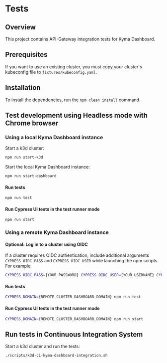 # Tests

## Overview

This project contains API-Gateway integration tests for Kyma Dashboard.

## Prerequisites

If you want to use an existing cluster, you must copy your cluster's kubeconfig file to `fixtures/kubeconfig.yaml`.

## Installation

To install the dependencies, run the `npm clean install` command.

## Test development using Headless mode with Chrome browser

### Using a local Kyma Dashboard instance

Start a k3d cluster:

```bash
npm run start-k3d
```

Start the local Kyma Dashboard instance:

```bash
npm run start-dashboard
```

#### Run tests

```bash
npm run test
```

#### Run Cypress UI tests in the test runner mode

```bash
npm run start
```

### Using a remote Kyma Dashboard instance

#### Optional: Log in to a cluster using OIDC

If a cluster requires OIDC authentication, include additional arguments `CYPRESS_OIDC_PASS` and `CYPRESS_OIDC_USER` while launching the npm scripts. For example:

```bash
CYPRESS_OIDC_PASS={YOUR_PASSWORD} CYPRESS_OIDC_USER={YOUR_USERNAME} CYPRESS_DOMAIN={REMOTE_CLUSTER_DASHBOARD_DOMAIN} npm run start
```

#### Run tests
```bash
CYPRESS_DOMAIN={REMOTE_CLUSTER_DASHBOARD_DOMAIN} npm run test
```

#### Run Cypress UI tests in the test runner mode

```bash
CYPRESS_DOMAIN={REMOTE_CLUSTER_DASHBOARD_DOMAIN} npm run start
```

## Run tests in Continuous Integration System

Start a k3d cluster and run the tests:

```bash
./scripts/k3d-ci-kyma-dashboard-integration.sh
```
